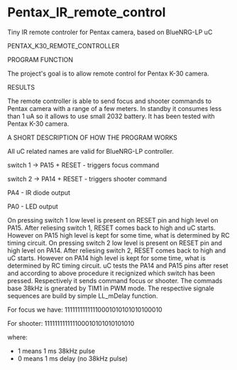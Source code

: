 # Pentax_IR_remote_control
Tiny IR remote controler for Pentax camera, based on BlueNRG-LP uC

PENTAX_K30_REMOTE_CONTROLLER

PROGRAM FUNCTION

The project's goal is to allow remote control for Pentax K-30 camera.

RESULTS

The remote controller is able to send focus and shooter commands to Pentax camera with a range of a few meters. In standby it consumes less than 1 uA so it allows to use small 2032 battery. It has been tested with Pentax K-30 camera.

A SHORT DESCRIPTION OF HOW THE PROGRAM WORKS

All uC related names are valid for BlueNRG-LP controller.

switch 1 -> PA15 + RESET - triggers focus command 

switch 2 -> PA14 + RESET - triggers shooter command

PA4 - IR diode output

PA0 - LED output


On pressing switch 1 low level is present on RESET pin and high level on PA15. After reliesing switch 1, RESET comes back to high and uC starts. However on PA15 high level is kept for some time, what is determined by RC timing circuit.
On pressing switch 2 low level is present on RESET pin and high level on PA14. After reliesing switch 2, RESET comes back to high and uC starts. However on PA14 high level is kept for some time, what is determined by RC timing circuit.
uC tests the PA14 and PA15 pins after reset and according to above procedure it recignized which switch has been pressed. Respectively it sends command focus or shooter.
The commads base 38kHz is gnerated by TIM1 in PWM mode. The respective signale sequences are build by simple LL_mDelay function.

For focus we have:
11111111111110001010101010100010

For shooter:
111111111111100010101010101010

where: 

- 1 means 1 ms 38kHz pulse
- 0 means 1 ms delay (no 38kHz pulse)
